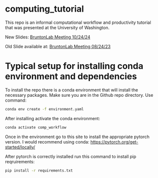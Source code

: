 # computing_tutorial
This repo is an informal computational workflow and productivity tutorial that was presented at the University of Washington.

New Slides: [BruntonLab Meeting 10/24/24](https://docs.google.com/presentation/d/1kFcNG5XiSY-921iss_0cMdkErg0jRxFenHg9DAx4Bsk/edit?usp=sharing)

Old Slide available at: [BruntonLab Meeting 08/24/23](https://docs.google.com/presentation/d/1Hz9PwWblYLvo1TFiZbOrGMarjNNcP17WNFkGSrxVUgM/edit?usp=sharing)

# Typical setup for installing conda environment and dependencies

To install the repo there is a conda environment that will install the necessary packages. Make sure you are in the Github repo directory.
Use command:
```sh
conda env create -f environment.yaml
```

After installing activate the conda environment:
```sh
conda activate comp_workflow
```

Once in the environment go to this site to install the appropriate pytorch version. I would recommend using conda:
https://pytorch.org/get-started/locally/

After pytorch is correctly installed run this command to install pip reqruirements:
```sh
pip install -r requirements.txt
```
